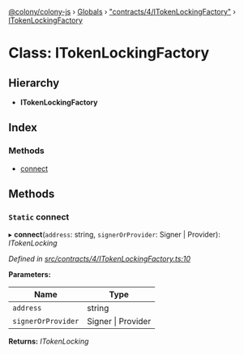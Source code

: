[@colony/colony-js](../README.md) › [Globals](../globals.md) › ["contracts/4/ITokenLockingFactory"](../modules/_contracts_4_itokenlockingfactory_.md) › [ITokenLockingFactory](_contracts_4_itokenlockingfactory_.itokenlockingfactory.md)

# Class: ITokenLockingFactory

## Hierarchy

* **ITokenLockingFactory**

## Index

### Methods

* [connect](_contracts_4_itokenlockingfactory_.itokenlockingfactory.md#static-connect)

## Methods

### `Static` connect

▸ **connect**(`address`: string, `signerOrProvider`: Signer | Provider): *ITokenLocking*

*Defined in [src/contracts/4/ITokenLockingFactory.ts:10](https://github.com/JoinColony/colonyJS/blob/2830301/src/contracts/4/ITokenLockingFactory.ts#L10)*

**Parameters:**

Name | Type |
------ | ------ |
`address` | string |
`signerOrProvider` | Signer &#124; Provider |

**Returns:** *ITokenLocking*
